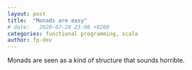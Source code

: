 ```yaml
---
layout: post
title:  "Monads are easy"
# date:   2020-07-20 23:00 +0200
categories: functional programming, scala
author: fp-dev
---
```


Monads are seen as a kind of structure that sounds horrible.
